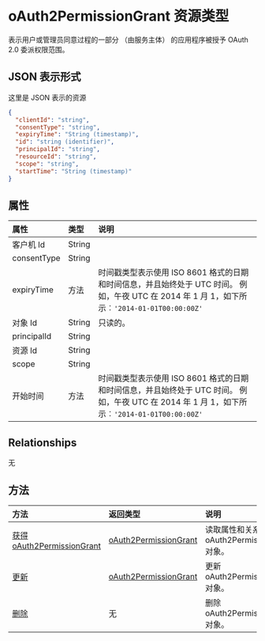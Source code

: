 # <a name="oauth2permissiongrant-resource-type"></a>oAuth2PermissionGrant 资源类型

表示用户或管理员同意过程的一部分 （由服务主体） 的应用程序被授予 OAuth 2.0 委派权限范围。 


## <a name="json-representation"></a>JSON 表示形式

这里是 JSON 表示的资源

<!-- {
  "blockType": "resource",
  "optionalProperties": [

  ],
  "@odata.type": "microsoft.graph.oAuth2Permissiongrant"
}-->

```json
{
  "clientId": "string",
  "consentType": "string",
  "expiryTime": "String (timestamp)",
  "id": "string (identifier)",
  "principalId": "string",
  "resourceId": "string",
  "scope": "string",
  "startTime": "String (timestamp)"
}

```
## <a name="properties"></a>属性
| 属性     | 类型   |说明|
|:---------------|:--------|:----------|
|客户机 Id|String||
|consentType|String||
|expiryTime|方法|时间戳类型表示使用 ISO 8601 格式的日期和时间信息，并且始终处于 UTC 时间。 例如，午夜 UTC 在 2014 年 1 月 1，如下所示︰`'2014-01-01T00:00:00Z'`|
|对象 Id|String| 只读的。|
|principalId|String||
|资源 Id|String||
|scope|String||
|开始时间|方法|时间戳类型表示使用 ISO 8601 格式的日期和时间信息，并且始终处于 UTC 时间。 例如，午夜 UTC 在 2014 年 1 月 1，如下所示︰`'2014-01-01T00:00:00Z'`|

## <a name="relationships"></a>Relationships
无


## <a name="methods"></a>方法

| 方法           | 返回类型    |说明|
|:---------------|:--------|:----------|
|[获得 oAuth2PermissionGrant](../api/oauth2permissiongrant_get.md) | [oAuth2PermissionGrant](oauth2permissiongrant.md) |读取属性和关系的 oAuth2PermissionGrant 对象。|
|[更新](../api/oauth2permissiongrant_update.md) | [oAuth2PermissionGrant](oauth2permissiongrant.md)   |更新 oAuth2PermissionGrant 对象。 |
|[删除](../api/oauth2permissiongrant_delete.md) | 无 |删除 oAuth2PermissionGrant 对象。 |

<!-- uuid: 8fcb5dbc-d5aa-4681-8e31-b001d5168d79
2015-10-25 14:57:30 UTC -->
<!-- {
  "type": "#page.annotation",
  "description": "oAuth2PermissionGrant resource",
  "keywords": "",
  "section": "documentation",
  "tocPath": ""
}-->
